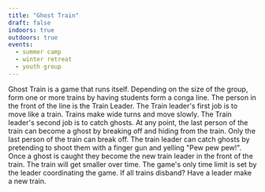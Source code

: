 ```yaml
---
title: "Ghost Train"
draft: false
indoors: true
outdoors: true
events:
  - summer camp
  - winter retreat
  - youth group
---
```


Ghost Train is a game that runs itself. Depending on the size of the group, form one or more trains by having students form a conga line. The person in the front of the line is the Train Leader. The Train leader's first job is to move like a train. Trains make wide turns and move slowly. The Train leader's second job is to catch ghosts. At any point, the last person of the train can become a ghost by breaking off and hiding from the train. Only the last person of the train can break off. The train leader can catch ghosts by pretending to shoot them with a finger gun and yelling "Pew pew pew!". Once a ghost is caught they become the new train leader in the front of the train. The train will get smaller over time. The game's only time limit is set by the leader coordinating the game. If all trains disband? Have a leader make a new train.

<!-- Flashlight twist -->

